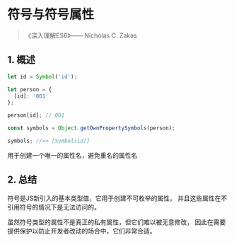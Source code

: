 # 符号与符号属性

>《深入理解ES6》—— Nicholas C. Zakas

## 1. 概述

```javascript
let id = Symbol('id');

let person = {
  [id]: '001'
};

person[id]; // 001

const symbols = Object.getOwnPropertySymbols(person);

symbols; //=> [Symbol(id)]
```

用于创建一个唯一的属性名，避免重名的属性名

## 2. 总结

符号是JS新引入的基本类型值，它用于创建不可枚举的属性，
并且这些属性在不引用符号的情况下是无法访问的。

虽然符号类型的属性不是真正的私有属性，但它们难以被无意修改，
因此在需要提供保护以防止开发者改动的场合中，它们非常合适。